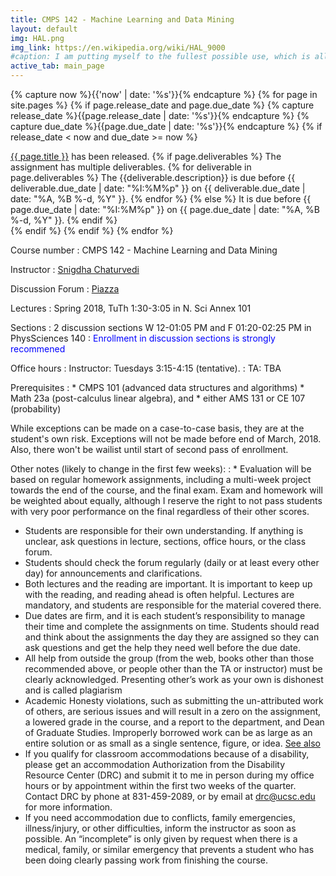 ```yaml
---
title: CMPS 142 - Machine Learning and Data Mining
layout: default
img: HAL.png
img_link: https://en.wikipedia.org/wiki/HAL_9000
#caption: I am putting myself to the fullest possible use, which is all I think that any conscious entity can ever hope to do. 
active_tab: main_page 
---
```


<!-- Display an alert about upcoming homework assignments -->
{% capture now %}{{'now' | date: '%s'}}{% endcapture %}
{% for page in site.pages %}
{% if page.release_date and page.due_date %}
{% capture release_date %}{{page.release_date | date: '%s'}}{% endcapture %}
{% capture due_date %}{{page.due_date | date: '%s'}}{% endcapture %}
{% if release_date < now and due_date >= now %}
<div class="alert alert-info">
<a href="{{page.url}}">{{ page.title }}</a> has been released.  
{% if page.deliverables %}
The assignment has multiple deliverables.
{% for deliverable in page.deliverables %}
The {{deliverable.description}} is due before {{ deliverable.due_date | date: "%I:%M%p" }} on {{ deliverable.due_date | date: "%A, %B %-d, %Y" }}.  
{% endfor %}
{% else %}
It is due before {{ page.due_date | date: "%I:%M%p" }} on {{ page.due_date | date: "%A, %B %-d, %Y" }}.
{% endif %}
</div>
{% endif %}
{% endif %}
{% endfor %}
<!-- End alert for upcoming homework assignments -->



Course number
: CMPS 142 - Machine Learning and Data Mining 

Instructor
: [Snigdha Chaturvedi](https://sites.google.com/site/snigdhac/)

Discussion Forum
: [Piazza](piazza.com/university_of_california_santa_cruz/spring2018/cmps142/home)

Lectures
: Spring 2018, TuTh 1:30-3:05 in  	N. Sci Annex 101 

Sections
: 2 discussion sections W 12-01:05 PM and F 01:20-02:25 PM in PhysSciences 140 
: <font color="blue"> Enrollment in discussion sections is strongly recommened </font>


Office hours
: Instructor: Tuesdays 3:15-4:15 (tentative). 
: TA: TBA

Prerequisites
:	* CMPS  101  (advanced  data  structures  and  algorithms)
	* Math  23a  (post-calculus linear algebra), and 
	* either AMS 131 or CE 107 (probability)

<div class="alert alert-info"> While exceptions can be made on a case-to-case basis, they are at the student's own risk. Exceptions will not be made before end of March, 2018. Also, there won't be wailist until start of second pass of enrollment. </div>
 

Other notes (likely to change in the first few weeks):
: * Evaluation will be based on regular homework assignments, including a multi-week project towards the end of the course, and the final exam.  Exam and homework will be weighted about equally, although I reserve the right to not pass students with very poor performance on the final regardless of their other scores.
* Students  are  responsible  for  their  own  understanding.   If  anything  is  unclear,  ask questions in lecture, sections, office hours, or the class forum.
* Students should check the forum regularly (daily or at least every other day) for announcements and clarifications.
* Both  lectures  and  the  reading  are  important.   It  is  important  to  keep  up  with  the reading, and reading ahead is often helpful.  Lectures are mandatory, and students are responsible for the material covered there.
* Due dates are firm, and it is each student’s responsibility to manage their time and complete the assignments on time.  Students should read and think about the assignments the day they are assigned so they can ask questions and get the help they need well before the due date.
* All help from outside the group (from the web, books other than those recommended above, or people other than the TA or instructor) must be clearly acknowledged. Presenting other’s work as your own is dishonest and is called plagiarism
* Academic Honesty violations, such as submitting the un-attributed work of others, are
serious issues and will result in a zero on the assignment, a lowered grade in the course,
and a report to the department, and Dean of Graduate Studies.  Improperly borrowed
work can be as large as an entire solution or as small as a single sentence, figure, or
idea.  [See also](http://www.ucsc.edu/academics/academic_integrity/undergraduate_students)
* If  you  qualify  for  classroom  accommodations  because  of  a  disability,  please  get  an accommodation Authorization from the Disability Resource Center (DRC) and submit it to me in person during my office hours or by appointment within the first two weeks of the quarter.  Contact DRC by phone at 831-459-2089, or by email at drc@ucsc.edu for more information.
* If you need accommodation due to conflicts, family emergencies, illness/injury, or other difficulties, inform the instructor as soon as possible.  An “incomplete” is only given by request when there is a medical, family, or similar emergency that prevents a student who has been doing clearly passing work from finishing the course.


